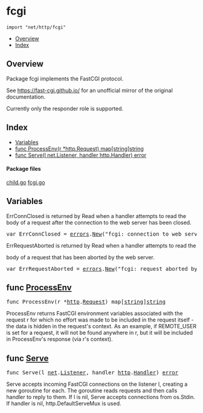 

# fcgi
`import "net/http/fcgi"`

* [Overview](#pkg-overview)
* [Index](#pkg-index)

## <a id="pkg-overview">Overview</a>
Package fcgi implements the FastCGI protocol.

See <a href="https://fast-cgi.github.io/">https://fast-cgi.github.io/</a> for an unofficial mirror of the
original documentation.

Currently only the responder role is supported.




## <a id="pkg-index">Index</a>
* [Variables](#pkg-variables)
* [func ProcessEnv(r *http.Request) map[string]string](#ProcessEnv)
* [func Serve(l net.Listener, handler http.Handler) error](#Serve)




#### <a id="pkg-files">Package files</a>
[child.go](https://golang.org/src/net/http/fcgi/child.go) [fcgi.go](https://golang.org/src/net/http/fcgi/fcgi.go) 




## <a id="pkg-variables">Variables</a>
ErrConnClosed is returned by Read when a handler attempts to read the body of
a request after the connection to the web server has been closed.


<pre>var <span id="ErrConnClosed">ErrConnClosed</span> = <a href="/pkg/errors/">errors</a>.<a href="/pkg/errors/#New">New</a>(&#34;fcgi: connection to web server closed&#34;)</pre>ErrRequestAborted is returned by Read when a handler attempts to read the
body of a request that has been aborted by the web server.


<pre>var <span id="ErrRequestAborted">ErrRequestAborted</span> = <a href="/pkg/errors/">errors</a>.<a href="/pkg/errors/#New">New</a>(&#34;fcgi: request aborted by web server&#34;)</pre>

## <a id="ProcessEnv">func</a> [ProcessEnv](https://golang.org/src/net/http/fcgi/child.go?s=9146:9196#L348)
<pre>func ProcessEnv(r *<a href="/pkg/net/http/">http</a>.<a href="/pkg/net/http/#Request">Request</a>) map[<a href="/pkg/builtin/#string">string</a>]<a href="/pkg/builtin/#string">string</a></pre>
ProcessEnv returns FastCGI environment variables associated with the request r
for which no effort was made to be included in the request itself - the data
is hidden in the request's context. As an example, if REMOTE_USER is set for a
request, it will not be found anywhere in r, but it will be included in
ProcessEnv's response (via r's context).



## <a id="Serve">func</a> [Serve](https://golang.org/src/net/http/fcgi/child.go?s=8426:8480#L321)
<pre>func Serve(l <a href="/pkg/net/">net</a>.<a href="/pkg/net/#Listener">Listener</a>, handler <a href="/pkg/net/http/">http</a>.<a href="/pkg/net/http/#Handler">Handler</a>) <a href="/pkg/builtin/#error">error</a></pre>
Serve accepts incoming FastCGI connections on the listener l, creating a new
goroutine for each. The goroutine reads requests and then calls handler
to reply to them.
If l is nil, Serve accepts connections from os.Stdin.
If handler is nil, http.DefaultServeMux is used.








